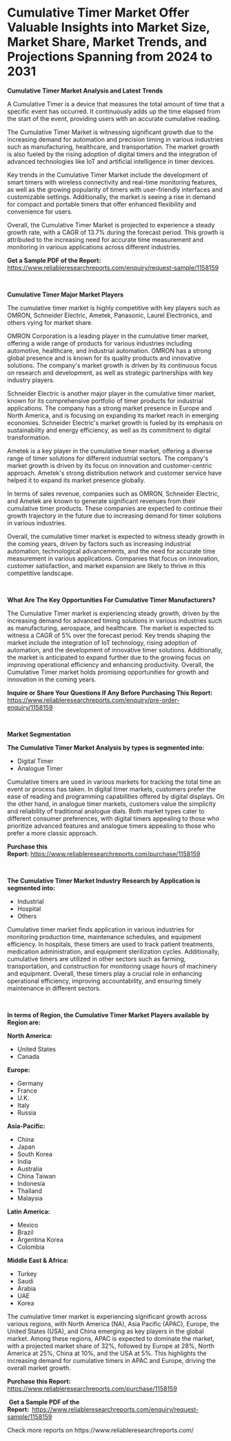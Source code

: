 <p><h1>Cumulative Timer Market Offer Valuable Insights into Market Size, Market Share, Market Trends, and Projections Spanning from 2024 to 2031</h1></p><p><strong>Cumulative Timer Market Analysis and Latest Trends</strong></p>
<p><p>A Cumulative Timer is a device that measures the total amount of time that a specific event has occurred. It continuously adds up the time elapsed from the start of the event, providing users with an accurate cumulative reading.</p><p>The Cumulative Timer Market is witnessing significant growth due to the increasing demand for automation and precision timing in various industries such as manufacturing, healthcare, and transportation. The market growth is also fueled by the rising adoption of digital timers and the integration of advanced technologies like IoT and artificial intelligence in timer devices.</p><p>Key trends in the Cumulative Timer Market include the development of smart timers with wireless connectivity and real-time monitoring features, as well as the growing popularity of timers with user-friendly interfaces and customizable settings. Additionally, the market is seeing a rise in demand for compact and portable timers that offer enhanced flexibility and convenience for users.</p><p>Overall, the Cumulative Timer Market is projected to experience a steady growth rate, with a CAGR of 13.7% during the forecast period. This growth is attributed to the increasing need for accurate time measurement and monitoring in various applications across different industries.</p></p>
<p><strong>Get a Sample PDF of the Report:&nbsp;</strong> <a href="https://www.reliableresearchreports.com/enquiry/request-sample/1158159">https://www.reliableresearchreports.com/enquiry/request-sample/1158159</a></p>
<p>&nbsp;</p>
<p><strong>Cumulative Timer Major Market Players</strong></p>
<p><p>The cumulative timer market is highly competitive with key players such as OMRON, Schneider Electric, Ametek, Panasonic, Laurel Electronics, and others vying for market share. </p><p>OMRON Corporation is a leading player in the cumulative timer market, offering a wide range of products for various industries including automotive, healthcare, and industrial automation. OMRON has a strong global presence and is known for its quality products and innovative solutions. The company's market growth is driven by its continuous focus on research and development, as well as strategic partnerships with key industry players.</p><p>Schneider Electric is another major player in the cumulative timer market, known for its comprehensive portfolio of timer products for industrial applications. The company has a strong market presence in Europe and North America, and is focusing on expanding its market reach in emerging economies. Schneider Electric's market growth is fueled by its emphasis on sustainability and energy efficiency, as well as its commitment to digital transformation.</p><p>Ametek is a key player in the cumulative timer market, offering a diverse range of timer solutions for different industrial sectors. The company's market growth is driven by its focus on innovation and customer-centric approach. Ametek's strong distribution network and customer service have helped it to expand its market presence globally.</p><p>In terms of sales revenue, companies such as OMRON, Schneider Electric, and Ametek are known to generate significant revenues from their cumulative timer products. These companies are expected to continue their growth trajectory in the future due to increasing demand for timer solutions in various industries.</p><p>Overall, the cumulative timer market is expected to witness steady growth in the coming years, driven by factors such as increasing industrial automation, technological advancements, and the need for accurate time measurement in various applications. Companies that focus on innovation, customer satisfaction, and market expansion are likely to thrive in this competitive landscape.</p></p>
<p>&nbsp;</p>
<p><strong>What Are The Key Opportunities For Cumulative Timer Manufacturers?</strong></p>
<p><p>The Cumulative Timer market is experiencing steady growth, driven by the increasing demand for advanced timing solutions in various industries such as manufacturing, aerospace, and healthcare. The market is expected to witness a CAGR of 5% over the forecast period. Key trends shaping the market include the integration of IoT technology, rising adoption of automation, and the development of innovative timer solutions. Additionally, the market is anticipated to expand further due to the growing focus on improving operational efficiency and enhancing productivity. Overall, the Cumulative Timer market holds promising opportunities for growth and innovation in the coming years.</p></p>
<p><strong>Inquire or Share Your Questions If Any Before Purchasing This Report:</strong> <a href="https://www.reliableresearchreports.com/enquiry/pre-order-enquiry/1158159">https://www.reliableresearchreports.com/enquiry/pre-order-enquiry/1158159</a></p>
<p>&nbsp;</p>
<p><strong>Market Segmentation</strong></p>
<p><strong>The Cumulative Timer Market Analysis by types is segmented into:</strong></p>
<p><ul><li>Digital Timer</li><li>Analogue Timer</li></ul></p>
<p><p>Cumulative timers are used in various markets for tracking the total time an event or process has taken. In digital timer markets, customers prefer the ease of reading and programming capabilities offered by digital displays. On the other hand, in analogue timer markets, customers value the simplicity and reliability of traditional analogue dials. Both market types cater to different consumer preferences, with digital timers appealing to those who prioritize advanced features and analogue timers appealing to those who prefer a more classic approach.</p></p>
<p><strong>Purchase this Report:&nbsp;</strong><a href="https://www.reliableresearchreports.com/purchase/1158159">https://www.reliableresearchreports.com/purchase/1158159</a></p>
<p>&nbsp;</p>
<p><strong>The Cumulative Timer Market Industry Research by Application is segmented into:</strong></p>
<p><ul><li>Industrial</li><li>Hospital</li><li>Others</li></ul></p>
<p><p>Cumulative timer market finds application in various industries for monitoring production time, maintenance schedules, and equipment efficiency. In hospitals, these timers are used to track patient treatments, medication administration, and equipment sterilization cycles. Additionally, cumulative timers are utilized in other sectors such as farming, transportation, and construction for monitoring usage hours of machinery and equipment. Overall, these timers play a crucial role in enhancing operational efficiency, improving accountability, and ensuring timely maintenance in different sectors.</p></p>
<p>&nbsp;</p>
<p><strong>In terms of Region, the Cumulative Timer Market Players available by Region are:</strong></p>
<p>
    <p> <strong> North America: </strong>
        <ul>
            <li>United States</li>
            <li>Canada</li>
        </ul>
        </p> 
    <p> <strong> Europe: </strong>
        <ul>
            <li>Germany</li>
            <li>France</li>
            <li>U.K.</li>
            <li>Italy</li>
            <li>Russia</li>
        </ul>
        </p> 
    <p> <strong> Asia-Pacific: </strong>
        <ul>
            <li>China</li>
            <li>Japan</li>
            <li>South Korea</li>
            <li>India</li>
            <li>Australia</li>
            <li>China Taiwan</li>
            <li>Indonesia</li>
            <li>Thailand</li>
            <li>Malaysia</li>
        </ul>
        </p> 
    <p> <strong> Latin America: </strong>
        <ul>
            <li>Mexico</li>
            <li>Brazil</li>
            <li>Argentina Korea</li>
            <li>Colombia</li>
        </ul>
        </p> 
    <p> <strong> Middle East & Africa: </strong>
        <ul>
            <li>Turkey</li>
            <li>Saudi</li>
            <li>Arabia</li>
            <li>UAE</li>
            <li>Korea</li>
        </ul>
    </p>
    </p>
<p><p>The cumulative timer market is experiencing significant growth across various regions, with North America (NA), Asia Pacific (APAC), Europe, the United States (USA), and China emerging as key players in the global market. Among these regions, APAC is expected to dominate the market, with a projected market share of 32%, followed by Europe at 28%, North America at 25%, China at 10%, and the USA at 5%. This highlights the increasing demand for cumulative timers in APAC and Europe, driving the overall market growth.</p></p>
<p><strong>Purchase this Report: </strong><a href="https://www.reliableresearchreports.com/purchase/1158159">https://www.reliableresearchreports.com/purchase/1158159</a></p>
<p>&nbsp;<strong>Get a Sample PDF of the Report:&nbsp;&nbsp;</strong><a href="https://www.reliableresearchreports.com/enquiry/request-sample/1158159">https://www.reliableresearchreports.com/enquiry/request-sample/1158159</a></p>
<p><strong></strong></p>
<p>Check more reports on https://www.reliableresearchreports.com/</p>